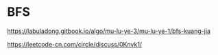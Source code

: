 
# BFS

https://labuladong.gitbook.io/algo/mu-lu-ye-3/mu-lu-ye-1/bfs-kuang-jia

https://leetcode-cn.com/circle/discuss/0Knvk1/